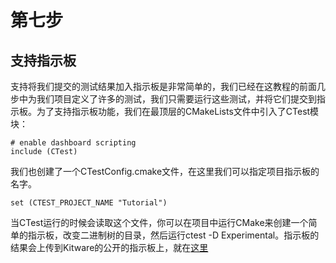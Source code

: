 # 第七步

## 支持指示板
支持将我们提交的测试结果加入指示板是非常简单的，我们已经在这教程的前面几步中为我们项目定义了许多的测试，我们只需要运行这些测试，并将它们提交到指示板。为了支持指示板功能，我们在最顶层的CMakeLists文件中引入了CTest模块：
```
# enable dashboard scripting
include (CTest)
```
我们也创建了一个CTestConfig.cmake文件，在这里我们可以指定项目指示板的名字。
```
set (CTEST_PROJECT_NAME "Tutorial")
```
当CTest运行的时候会读取这个文件，你可以在项目中运行CMake来创建一个简单的指示板，改变二进制树的目录，然后运行ctest -D Experimental。指示板的结果会上传到Kitware的公开的指示板上，就在[这里](https://open.cdash.org/index.php?project=PublicDashboard)
